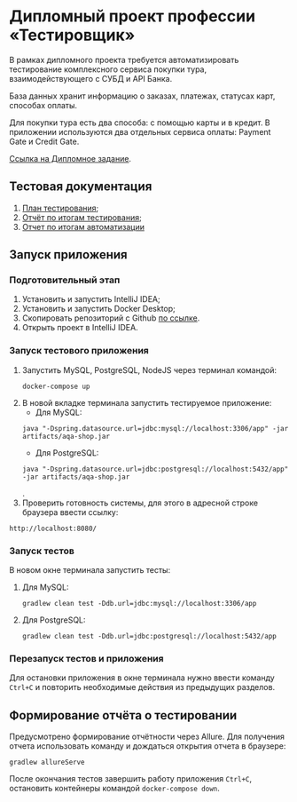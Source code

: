 # Дипломный проект профессии «Тестировщик»
В рамках дипломного проекта требуется автоматизировать тестирование комплексного сервиса покупки тура, взаимодействующего с СУБД и API Банка.

База данных хранит информацию о заказах, платежах, статусах карт, способах оплаты.

Для покупки тура есть два способа: с помощью карты и в кредит. В приложении используются два отдельных сервиса оплаты: Payment Gate и Credit Gate.

[Ссылка на Дипломное задание](https://github.com/netology-code/qa-diploma).

## Тестовая документация
1. [План тестирования](https://github.com/Kuroi22aida/DiplomaQA/blob/master/docs/Plan.md);
1. [Отчёт по итогам тестирования](https://github.com/Kuroi22aida/DiplomaQA/blob/master/docs/Report.md);
1. [Отчет по итогам автоматизации](https://github.com/Kuroi22aida/DiplomaQA/blob/master/docs/Summary.md)

## Запуск приложения
### Подготовительный этап
1. Установить и запустить IntelliJ IDEA;
1. Установить и запустить Docker Desktop;
1. Скопировать репозиторий с Github [по ссылке](https://github.com/Kuroi22aida/DiplomaQA).
1. Открыть проект в IntelliJ IDEA.

### Запуск тестового приложения
1. Запустить MySQL, PostgreSQL, NodeJS через терминал командой:
   ```
   docker-compose up
   ```
1. В новой вкладке терминала запустить тестируемое приложение:
   * Для MySQL: 
   ```
   java "-Dspring.datasource.url=jdbc:mysql://localhost:3306/app" -jar artifacts/aqa-shop.jar
   ```
   * Для PostgreSQL: 
   ```
   java "-Dspring.datasource.url=jdbc:postgresql://localhost:5432/app" -jar artifacts/aqa-shop.jar
   ```
   .
1. Проверить готовность системы, для этого в адресной строке браузера ввести ссылку:
```
http://localhost:8080/
```

### Запуск тестов
В новом окне терминала запустить тесты:
1. Для MySQL: 
   ```
   gradlew clean test -Ddb.url=jdbc:mysql://localhost:3306/app
   ```
1. Для PostgreSQL: 
   ```
   gradlew clean test -Ddb.url=jdbc:postgresql://localhost:5432/app
   ```

### Перезапуск тестов и приложения
Для остановки приложения в окне терминала нужно ввести команду `Ctrl+С` и повторить необходимые действия из предыдущих разделов.

## Формирование отчёта о тестировании
Предусмотрено формирование отчётности через Allure. Для получения отчета использовать команду и дождаться открытия отчета в браузере:
```
gradlew allureServe
```

После окончания тестов завершить работу приложения `Ctrl+C`, остановить контейнеры командой `docker-compose down`.